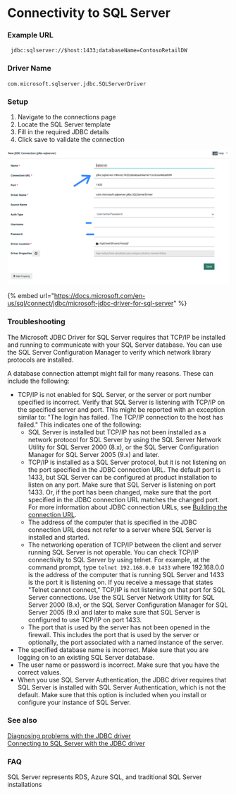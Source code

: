 # Connectivity to SQL Server

### Example URL

```text
 jdbc:sqlserver://$host:1433;databaseName=ContosoRetailDW
```

### Driver Name

```text
com.microsoft.sqlserver.jdbc.SQLServerDriver
```

### Setup

1. Navigate to the connections page
2. Locate the SQL Server template
3. Fill in the required JDBC details
4. Click save to validate the connection

![](../.gitbook/assets/image%20%2850%29.png)

{% embed url="https://docs.microsoft.com/en-us/sql/connect/jdbc/microsoft-jdbc-driver-for-sql-server" %}

### Troubleshooting

The Microsoft JDBC Driver for SQL Server requires that TCP/IP be installed and running to communicate with your SQL Server database. You can use the SQL Server Configuration Manager to verify which network library protocols are installed.

A database connection attempt might fail for many reasons. These can include the following:

* TCP/IP is not enabled for SQL Server, or the server or port number specified is incorrect. Verify that SQL Server is listening with TCP/IP on the specified server and port. This might be reported with an exception similar to: "The login has failed. The TCP/IP connection to the host has failed." This indicates one of the following:
  * SQL Server is installed but TCP/IP has not been installed as a network protocol for SQL Server by using the SQL Server Network Utility for SQL Server 2000 \(8.x\), or the SQL Server Configuration Manager for SQL Server 2005 \(9.x\) and later.
  * TCP/IP is installed as a SQL Server protocol, but it is not listening on the port specified in the JDBC connection URL. The default port is 1433, but SQL Server can be configured at product installation to listen on any port. Make sure that SQL Server is listening on port 1433. Or, if the port has been changed, make sure that the port specified in the JDBC connection URL matches the changed port. For more information about JDBC connection URLs, see [Building the connection URL](https://docs.microsoft.com/en-us/sql/connect/jdbc/building-the-connection-url?view=sql-server-ver15).
  * The address of the computer that is specified in the JDBC connection URL does not refer to a server where SQL Server is installed and started.
  * The networking operation of TCP/IP between the client and server running SQL Server is not operable. You can check TCP/IP connectivity to SQL Server by using telnet. For example, at the command prompt, type `telnet 192.168.0.0 1433` where 192.168.0.0 is the address of the computer that is running SQL Server and 1433 is the port it is listening on. If you receive a message that states "Telnet cannot connect," TCP/IP is not listening on that port for SQL Server connections. Use the SQL Server Network Utility for SQL Server 2000 \(8.x\), or the SQL Server Configuration Manager for SQL Server 2005 \(9.x\) and later to make sure that SQL Server is configured to use TCP/IP on port 1433.
  * The port that is used by the server has not been opened in the firewall. This includes the port that is used by the server or optionally, the port associated with a named instance of the server.
* The specified database name is incorrect. Make sure that you are logging on to an existing SQL Server database.
* The user name or password is incorrect. Make sure that you have the correct values.
* When you use SQL Server Authentication, the JDBC driver requires that SQL Server is installed with SQL Server Authentication, which is not the default. Make sure that this option is included when you install or configure your instance of SQL Server.

### See also <a id="see-also"></a>

[Diagnosing problems with the JDBC driver](https://docs.microsoft.com/en-us/sql/connect/jdbc/diagnosing-problems-with-the-jdbc-driver?view=sql-server-ver15)  
[Connecting to SQL Server with the JDBC driver](https://docs.microsoft.com/en-us/sql/connect/jdbc/connecting-to-sql-server-with-the-jdbc-driver?view=sql-server-ver15)

### FAQ

SQL Server represents RDS, Azure SQL, and traditional SQL Server installations

